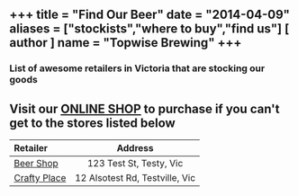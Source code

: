+++
title = "Find Our Beer"
date = "2014-04-09"
aliases = ["stockists","where to buy","find us"]
[ author ]
  name = "Topwise Brewing"
+++
---
### List of awesome retailers in Victoria that are stocking our goods
## Visit our [ONLINE SHOP](https://www.topwisebrewing.com.au/shop/) to purchase if you can't get to the stores listed below

| Retailer    | Address     |
| :---        |    :----:   |
| [Beer Shop](http://www.topwisebrewing.com.au)      | 123 Test St, Testy, Vic       |
| [Crafty Place](http://www.topwisebrewing.com.au/shop/)    | 12 Alsotest Rd, Testville, Vic        |
